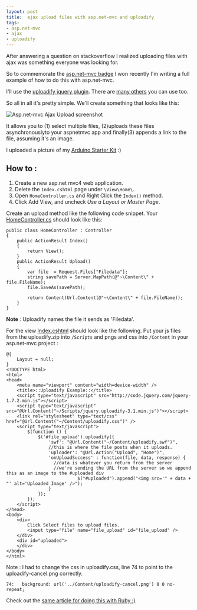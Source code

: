 ```yaml
---
layout: post
title:  ajax upload files with asp.net-mvc and uploadify
tags:
- asp.net-mvc
- ajax
- uploadify
---
```


After answering a question on stackoverflow I realized uploading files with ajax was something everyone was looking for.

So to commemorate the [asp.net-mvc badge][1] I won recently I'm writing a full example of how to do this with asp.net-mvc.

I'll use the [uploadify jquery plugin][2]. There are [many others][3] you can use too.

So all in all it's pretty simple. We'll create something that looks like this:

![Asp.net-mvc Ajax Upload screenshot][4]

It allows you to (1) select multiple files, (2)uploads these files asynchronouslyto your aspnetmvc app and finally(3) appends a link to the file, assuming it's an image.

I uploaded a picture of my [Arduino Starter Kit][5] :)

## How to :

1. Create a new asp.net mvc4 web application.
2. Delete the `Index.cshtml` page under `\View\Home\`.
3. Open `HomeController.cs` and Right Click the `Index()` method.
4. Click Add View, and uncheck _Use a Layout or Master Page_.

Create an upload method like the following code snippet.
Your [HomeController.cs](https://gist.github.com/gideondsouza/4284314#file-homecontroller-cs) should look like this:

    public class HomeController : Controller
    {
        public ActionResult Index()
        {
            return View();
        }
        public ActionResult Upload()
        {
            var file  = Request.Files["Filedata"];
            string savePath = Server.MapPath(@"~\Content\" + file.FileName);
            file.SaveAs(savePath);

            return Content(Url.Content(@"~\Content\" + file.FileName));
        }
    }

**Note** : Uploadify names the file it sends as 'Filedata'.

For the view [Index.cshtml](https://gist.github.com/gideondsouza/4284335) should look like the following. Put your js files from the uploadify.zip into `/Scripts` and pngs and css into `/Content` in your asp.net-mvc project :

    @{
        Layout = null;
    }
    <!DOCTYPE html>
    <html>
    <head>
        <meta name="viewport" content="width=device-width" />
        <title>::Uploadify Example::</title>
        <script type="text/javascript" src="http://code.jquery.com/jquery-1.7.2.min.js"></script>
        <script type="text/javascript" src="@Url.Content("~/Scripts/jquery.uploadify-3.1.min.js")"></script>
        <link rel="stylesheet" type="text/css" href="@Url.Content("~/Content/uploadify.css")" />
        <script type="text/javascript">
            $(function () {
                $('#file_upload').uploadify({
                    'swf': "@Url.Content("~/Content/uploadify.swf")",
                    //this is where the file posts when it uploads.
                    'uploader': "@Url.Action("Upload", "Home")",
                    'onUploadSuccess' : function(file, data, response) {
                      //data is whatever you return from the server
                      //we're sending the URL from the server so we append this as an image to the #uploaded div
                               $("#uploaded").append("<img src='" + data + "' alt='Uploaded Image' />");
                    }
                });
            });
        </script>
    </head>
    <body>
        <div>
            Click Select files to upload files.
            <input type="file" name="file_upload" id="file_upload" />
        </div>
        <div id="uploaded">
        </div>
    </body>
    </html>


Note : I had to change the css in uploadify.css, line 74 to point to the uploadify-cancel.png correctly.

    74:   background: url('../Content/uploadify-cancel.png') 0 0 no-repeat;

Check out the [same article for doing this with Ruby :)](http://www.gideondsouza.com/blog/uploading-multiple-images-with-ruby-and-sinatra-and-uploadify/)
<!-- And that's it!!! I have a full sample you can [download here][6]. -->


  [1]: http://stackoverflow.com/badges/310/asp-net-mvc?userid=368070
  [2]: http://www.uploadify.com
  [3]: http://www.webdeveloperjuice.com/2010/02/13/7-trusted-ajax-file-upload-plugins-using-jquery/
  [4]: http://i.imgur.com/Hm2R6sw.png
  [5]: https://www.sparkfun.com/products/9284
  [6]: http://gideondsouza.com/Media/Default/Misc/UploadifyExample.zip
